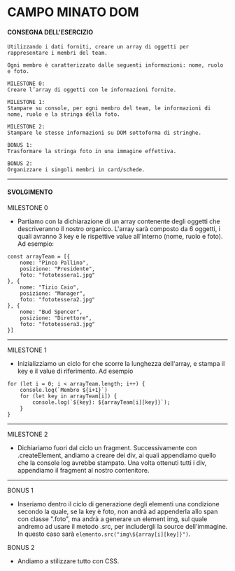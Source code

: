 # CAMPO MINATO DOM

#### CONSEGNA DELL'ESERCIZIO 

```
Utilizzando i dati forniti, creare un array di oggetti per rappresentare i membri del team.

Ogni membro è caratterizzato dalle seguenti informazioni: nome, ruolo e foto.

MILESTONE 0:
Creare l’array di oggetti con le informazioni fornite.

MILESTONE 1:
Stampare su console, per ogni membro del team, le informazioni di nome, ruolo e la stringa della foto.

MILESTONE 2:
Stampare le stesse informazioni su DOM sottoforma di stringhe.

BONUS 1:
Trasformare la stringa foto in una immagine effettiva.

BONUS 2:
Organizzare i singoli membri in card/schede.
```

---

#### SVOLGIMENTO

MILESTONE 0

- Partiamo con la dichiarazione di un array contenente degli oggetti che descriveranno il nostro organico. L'array sarà composto da 6 oggetti, i quali avranno 3 key e le rispettive value all'interno (nome, ruolo e foto). Ad esempio:

```JS
const arrayTeam = [{
    nome: "Pinco Pallino",
    posizione: "Presidente",
    foto: "fototessera1.jpg"
}, {
    nome: "Tizio Caio",
    posizione: "Manager",
    foto: "fototessera2.jpg"
}, {
    nome: "Bud Spencer",
    posizione: "Direttore",
    foto: "fototessera3.jpg"
}]
```

---

MILESTONE 1

- Inizializziamo un ciclo for che scorre la lunghezza dell'array, e stampa il key e il value di riferimento. Ad esempio

```JS
for (let i = 0; i < arrayTeam.length; i++) {
    console.log(`Membro ${i+1}`)
    for (let key in arrayTeam[i]) {
        console.log(`${key}: ${arrayTeam[i][key]}`);
    }
}
```
---

MILESTONE 2

- Dichiariamo fuori dal ciclo un fragment. Successivamente con .createElement, andiamo a creare dei div, ai quali appendiamo quello che la console log avrebbe stampato. Una volta ottenuti tutti i div, appendiamo il fragment al nostro contenitore.

---

BONUS 1

- Inseriamo dentro il ciclo di generazione degli elementi una condizione secondo la quale, se la key è foto, non andrà ad appenderla allo span con classe ".foto", ma andrà a generare un element img, sul quale andremo ad usare il metodo .src, per includergli la source dell'immagine. In questo caso sarà `elemento.src("img\${array[i][key]}")`.

BONUS 2

- Andiamo a stilizzare tutto con CSS.



